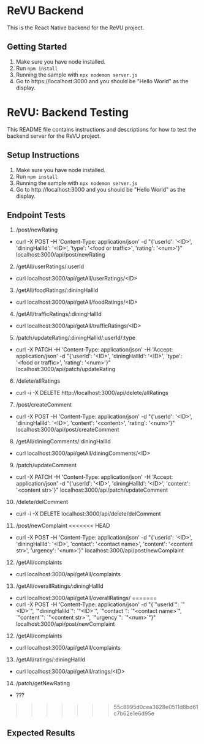 # ReVU Backend
This is the React Native backend for the ReVU project.

## Getting Started
1. Make sure you have node installed.
2. Run `npm install`
4. Running the sample with `npx nodemon server.js`
5. Go to https://localhost:3000 and you should be "Hello World" as the display.

# ReVU: Backend Testing
This README file contains instructions and descriptions for how to test the backend server for the ReVU project.

## Setup Instructions
1. Make sure you have node installed.
2. Run `npm install`
4. Running the sample with `npx nodemon server.js`
5. Go to http://localhost:3000 and you should be "Hello World" as the display.

## Endpoint Tests
1. /post/newRating
* curl -X POST -H 'Content-Type: application/json' -d "{\'userId\': \'\<ID\>\', \'diningHallId\': \'\<ID\>\', \'type\': \'\<food or traffic\>\', \'rating\': \'\<num\>\'}" localhost:3000/api/post/newRating
2. /getAll/userRatings/:userId
* curl localhost:3000/api/getAll/userRatings/\<ID\>
3. /getAll/foodRatings/:diningHallId
* curl localhost:3000/api/getAll/foodRatings/\<ID\>
4. /getAll/trafficRatings/:diningHallId
* curl localhost:3000/api/getAll/trafficRatings/\<ID\>
5. /patch/updateRating/:diningHallId/:userId/:type
* curl -X PATCH
     -H 'Content-Type: application/json'
     -H 'Accept: application/json'
     -d "{\'userId\': \'\<ID\>\', \'diningHallId\': \'\<ID\>\', \'type\': \'\<food or traffic\>\', \'rating\': \'\<num\>\'}" localhost:3000/api/patch/updateRating
6. /delete/allRatings
* curl -i -X DELETE http://localhost:3000/api/delete/allRatings
7. /post/createComment
* curl -X POST -H 'Content-Type: application/json' -d "{\'userId\': \'\<ID\>\', \'diningHallId\': \'\<ID\>\', \'content\': \'\<content\>\', \'rating\': \'\<num\>\'}" localhost:3000/api/post/createComment
8. /getAll/diningComments/:diningHallId
* curl localhost:3000/api/getAll/diningComments/\<ID\>
9. /patch/updateComment
* curl -X PATCH
     -H 'Content-Type: application/json'
     -H 'Accept: application/json'
     -d "{\'userId\': \'\<ID\>\', \'diningHallId\': \'\<ID\>\', \'content\': \'\<content str\>\'}" localhost:3000/api/patch/updateComment
10. /delete/delComment
* curl -i -X DELETE localhost:3000/api/delete/delComment
11. /post/newComplaint
<<<<<<< HEAD
* curl -X POST -H 'Content-Type: application/json' -d "{\'userId\': \'\<ID\>\', \'diningHallId\': \'\<ID\>\', \'contact\': \'\<contact name\>\', \'content\': \'\<content str\>\', \'urgency\': \'\<num\>\'}" localhost:3000/api/post/newComplaint
12. /getAll/complaints
* curl localhost:3000/api/getAll/complaints
13. /getAll/overallRatings/:diningHallId
* curl localhost:3000/api/getAll/overallRatings/<ID>
=======
* curl -X POST -H 'Content-Type: application/json' -d "{\`"userId\`": \`"\<ID\>\`", \`"diningHallId\`": \`"\<ID\>\`", \`"contact\`": \`"\<contact name\>\`", \`"content\`": \`"\<content str\>\`", \`"urgency\`": \`"\<num\>\`"}" localhost:3000/api/post/newComplaint
12. /getAll/complaints
* curl localhost:3000/api/getAll/complaints
13. /getAll/ratings/:diningHallId
* curl localhost:3000/api/getAll/ratings/\<ID\>
14. /patch/getNewRating
* ???

>>>>>>> 55c8995d0cea3628e0511d8bd61c7b62e1e6d95e

## Expected Results



